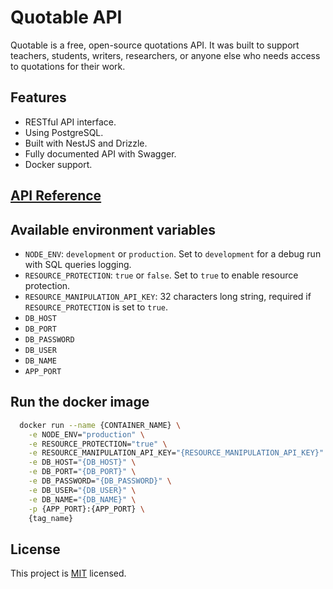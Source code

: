 # Quotable API

Quotable is a free, open-source quotations API. It was built to support teachers, students, writers, researchers, or anyone else who needs access to quotations for their work.

## Features

- RESTful API interface.
- Using PostgreSQL.
- Built with NestJS and Drizzle.
- Fully documented API with Swagger.
- Docker support.

## [API Reference](https://quotable.kurokeita.dev)

## Available environment variables

- `NODE_ENV`: `development` or `production`. Set to `development` for a debug run with SQL queries logging.
- `RESOURCE_PROTECTION`: `true` or `false`. Set to `true` to enable resource protection.
- `RESOURCE_MANIPULATION_API_KEY`: 32 characters long string, required if `RESOURCE_PROTECTION` is set to `true`.
- `DB_HOST`
- `DB_PORT`
- `DB_PASSWORD`
- `DB_USER`
- `DB_NAME`
- `APP_PORT`

## Run the docker image

```sh
  docker run --name {CONTAINER_NAME} \
    -e NODE_ENV="production" \
    -e RESOURCE_PROTECTION="true" \
    -e RESOURCE_MANIPULATION_API_KEY="{RESOURCE_MANIPULATION_API_KEY}" \
    -e DB_HOST="{DB_HOST}" \
    -e DB_PORT="{DB_PORT}" \
    -e DB_PASSWORD="{DB_PASSWORD}" \
    -e DB_USER="{DB_USER}" \
    -e DB_NAME="{DB_NAME}" \
    -p {APP_PORT}:{APP_PORT} \
    {tag_name}
```

## License

This project is [MIT](./LICENSE) licensed.
